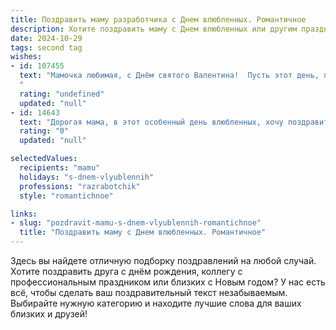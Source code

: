 ```yaml
---
title: Поздравить маму разработчика с Днем влюбленных. Романтичное
description: Хотите поздравить маму с Днем влюбленных или другим праздником? Наш ИИ создаст незабываемое поздравление, а вы обязательно выделитесь среди других.  
date: 2024-10-29
tags: second tag
wishes:
- id: 107455
  text: "Мамочка любимая, с Днём святого Валентина!  Пусть этот день, полный любви и нежности, напомнит тебе о моей огромной благодарности и  безграничной любви. Ты – самый бесценный человек в моей жизни, лучшая в мире мама, вдохновение и мой  надежный тыл.  Пусть твоё сердце всегда будет согрето теплом, заботой и счастьем, как  мой код согрет  теплой заботой о тебе.  Целую тебя крепко-крепко!
  "
  rating: "undefined"
  updated: "null"
- id: 14643
  text: "Дорогая мама, в этот особенный день влюбленных, хочу поздравить тебя с праздником любви и нежности. Как разработчик, я знаю, что самые красивые программы пишутся с чистой душой и искренними чувствами. Так и наша жизнь – наполнена кодом любви, который ты написала для меня. Пусть каждый день приносит тебе столько же радости и тепла, сколько ты дарила мне. С любовью и благодарностью за все, что ты делаешь. С Днем влюбленных!"
  rating: "0"
  updated: "null"

selectedValues:
  recipients: "mamu"
  holidays: "s-dnem-vlyublennih"
  professions: "razrabotchik"
  style: "romantichnoe"

links:
- slug: "pozdravit-mamu-s-dnem-vlyublennih-romantichnoe"
  title: "Поздравить маму с Днем влюбленных. Романтичное"
---
```


Здесь вы найдете отличную подборку поздравлений на любой случай. 
Хотите поздравить друга с днём рождения, коллегу с профессиональным праздником или близких с Новым годом? У нас есть всё, чтобы сделать ваш поздравительный текст незабываемым. Выбирайте нужную категорию и находите лучшие слова для ваших близких и друзей!
